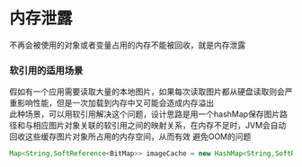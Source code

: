 # 内存泄露
不再会被使用的对象或者变量占用的内存不能被回收，就是内存泄露

### 软引用的适用场景
假如有一个应用需要读取大量的本地图片，如果每次读取图片都从硬盘读取则会严重影响性能，但是一次加载到内存中又可能会造成内存溢出  
此种场景，可以用软引用解决这个问题，设计思路是用一个hashMap保存图片路径和与相应图片对象关联的软引用之间的映射关系，在内存不足时，JVM会自动回收这些缓存图片对象所占用的内存空间，从而有效
避免OOM的问题
```java
Map<String,SoftReference<BitMap>> imageCache = new HashMap<String,SoftReference<BitMap>>();
```